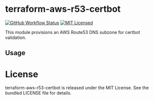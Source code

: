 terraform-aws-r53-certbot
=========

[![GitHub Workflow Status](https://img.shields.io/github/actions/workflow/status/armorfret/terraform-aws-r53-certbot/build.yml?branch=main)](https://github.com/armorfret/terraform-aws-r53-certbot/actions)
[![MIT Licensed](https://img.shields.io/badge/license-MIT-green.svg)](https://tldrlegal.com/license/mit-license)

This module provisions an AWS Route53 DNS subzone for certbot validation.

## Usage

# License

terraform-aws-r53-certbot is released under the MIT License. See the bundled LICENSE file for details.

